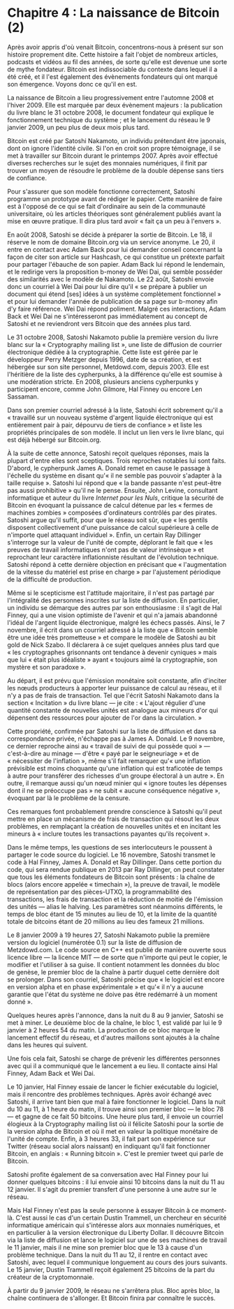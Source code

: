 # Chapitre 4 : La naissance de Bitcoin (2)

Après avoir appris d'où venait Bitcoin, concentrons-nous à présent sur son histoire proprement dite. Cette histoire a fait l'objet de nombreux articles, podcasts et vidéos au fil des années, de sorte qu'elle est devenue une sorte de mythe fondateur. Bitcoin est indissociable du contexte dans lequel il a été créé, et il l'est également des évènements fondateurs qui ont marqué son émergence. Voyons donc ce qu'il en est.

La naissance de Bitcoin a lieu progressivement entre l'automne 2008 et l'hiver 2009. Elle est marquée par deux évènement majeurs : la publication du livre blanc le 31 octobre 2008, le document fondateur qui explique le fonctionnement technique du système ; et le lancement du réseau le 9 janvier 2009, un peu plus de deux mois plus tard.

Bitcoin est créé par Satoshi Nakamoto, un individu prétendant être japonais, dont on ignore l'identité civile. Si l'on en croit son propre témoignage, il se met à travailler sur Bitcoin durant le printemps 2007. Après avoir effectué diverses recherches sur le sujet des monnaies numériques, il finit par trouver un moyen de résoudre le problème de la double dépense sans tiers de confiance.

Pour s'assurer que son modèle fonctionne correctement, Satoshi programme un prototype avant de rédiger le papier. Cette manière de faire est à l'opposé de ce qui se fait d'ordinaire au sein de la communauté universitaire, où les articles théoriques sont généralement publiés avant la mise en œuvre pratique. Il dira plus tard avoir « fait ça un peu à l'envers ».

En août 2008, Satoshi se décide à préparer la sortie de Bitcoin. Le 18, il réserve le nom de domaine Bitcoin.org via un service anonyme. Le 20, il entre en contact avec Adam Back pour lui demander conseil concernant la façon de citer son article sur Hashcash, ce qui constitue un prétexte parfait pour partager l'ébauche de son papier. Adam Back lui répond le lendemain, et le redirige vers la proposition b-money de Wei Dai, qui semble posséder des similarités avec le modèle de Nakamoto. Le 22 août, Satoshi envoie donc un courriel à Wei Dai pour lui dire qu'il « se prépare à publier un document qui étend \[ses\] idées à un système complètement fonctionnel » et pour lui demander l'année de publication de sa page sur b-money afin d'y faire référence. Wei Dai répond poliment. Malgré ces interactions, Adam Back et Wei Dai ne s'intéresseront pas immédiatement au concept de Satoshi et ne reviendront vers Bitcoin que des années plus tard.

Le 31 octobre 2008, Satoshi Nakamoto publie la première version du livre blanc sur la « Cryptography mailing list », une liste de diffusion de courrier électronique dédiée à la cryptographie. Cette liste est gérée par le développeur Perry Metzger depuis 1996, date de sa création, et est hébergée sur son site personnel, Metdowd.com, depuis 2003. Elle est l'héritière de la liste des cypherpunks, à la différence qu'elle est soumise à une modération stricte. En 2008, plusieurs anciens cypherpunks y participent encore, comme John Gilmore, Hal Finney ou encore Len Sassaman.

Dans son premier courriel adressé à la liste, Satoshi écrit sobrement qu'il a « travaillé sur un nouveau système d'argent liquide électronique qui est entièrement pair à pair, dépourvu de tiers de confiance » et liste les propriétés principales de son modèle. Il inclut un lien vers le livre blanc, qui est déjà hébergé sur Bitcoin.org.

À la suite de cette annonce, Satoshi reçoit quelques réponses, mais la plupart d'entre elles sont sceptiques. Trois reproches notables lui sont faits. D'abord, le cypherpunk James A. Donald remet en cause le passage à l'échelle du système en disant qu'« il ne semble pas pouvoir s'adapter à la taille requise ». Satoshi lui répond que « la bande passante n'est peut-être pas aussi prohibitive » qu'il ne le pense. Ensuite, John Levine, consultant informatique et auteur du livre *Internet pour les Nuls*, critique la sécurité de Bitcoin en évoquant la puissance de calcul détenue par les « fermes de machines zombies » composées d'ordinateurs contrôlés par des pirates. Satoshi argue qu'il suffit, pour que le réseau soit sûr, que « les gentils disposent collectivement d'une puissance de calcul supérieure à celle de n'importe quel attaquant individuel ». Enfin, un certain Ray Dillinger s'interroge sur la valeur de l'unité de compte, déplorant le fait que « les preuves de travail informatiques n'ont pas de valeur intrinsèque » et reprochant leur caractère inflationniste résultant de l'évolution technique. Satoshi répond à cette dernière objection en précisant que « l'augmentation de la vitesse du matériel est prise en charge » par l'ajustement périodique de la difficulté de production.

Même si le scepticisme est l'attitude majoritaire, il n'est pas partagé par l'intégralité des personnes inscrites sur la liste de diffusion. En particulier, un individu se démarque des autres par son enthousiasme : il s'agit de Hal Finney, qui a une vision optimiste de l'avenir et qui n'a jamais abandonné l'idéal de l'argent liquide électronique, malgré les échecs passés. Ainsi, le 7 novembre, il écrit dans un courriel adressé à la liste que « Bitcoin semble être une idée très prometteuse » et compare le modèle de Satoshi au bit gold de Nick Szabo. Il déclarera à ce sujet quelques années plus tard que « les cryptographes grisonnants ont tendance à devenir cyniques » mais que lui « était plus idéaliste » ayant « toujours aimé la cryptographie, son mystère et son paradoxe ».

Au départ, il est prévu que l'émission monétaire soit constante, afin d'inciter les nœuds producteurs à apporter leur puissance de calcul au réseau, et il n'y a pas de frais de transaction. Tel que l'écrit Satoshi Nakamoto dans la section « Incitation » du livre blanc — je cite : « L'ajout régulier d'une quantité constante de nouvelles unités est analogue aux mineurs d'or qui dépensent des ressources pour ajouter de l'or dans la circulation. »

Cette propriété, confirmée par Satoshi sur la liste de diffusion et dans sa correspondance privée, n'échappe pas à James A. Donald. Le 9 novembre, ce dernier reproche ainsi au « travail de suivi de qui possède quoi » — c'est-à-dire au minage — d'être « payé par le seigneuriage » et de « nécessiter de l'inflation », même s'il fait remarquer qu'« une inflation prévisible est moins choquante qu'une inflation qui est traficotée de temps à autre pour transférer des richesses d'un groupe électoral à un autre ». En outre, il remarque aussi qu'un nœud minier qui « ignore toutes les dépenses dont il ne se préoccupe pas » ne subit « aucune conséquence négative », évoquant par là le problème de la censure.

Ces remarques font probablement prendre conscience à Satoshi qu'il peut mettre en place un mécanisme de frais de transaction qui résout les deux problèmes, en remplaçant la création de nouvelles unités et en incitant les mineurs à « inclure toutes les transactions payantes qu'ils reçoivent ».

Dans le même temps, les questions de ses interlocuteurs le poussent à partager le code source du logiciel. Le 16 novembre, Satoshi transmet le code à Hal Finney, James A. Donald et Ray Dillinger. Dans cette portion du code, qui sera rendue publique en 2013 par Ray Dillinger, on peut constater que tous les éléments fondateurs de Bitcoin sont présents : la chaîne de blocs (alors encore appelée « timechain »), la preuve de travail, le modèle de représentation par des pièces-UTXO, la programmabilité des transactions, les frais de transaction et la réduction de moitié de l'émission des unités — alias le halving. Les paramètres sont néanmoins différents, le temps de bloc étant de 15 minutes au lieu de 10, et la limite de la quantité totale de bitcoins étant de 20 millions au lieu des fameux 21 millions.

Le 8 janvier 2009 à 19 heures 27, Satoshi Nakamoto publie la première version du logiciel (numérotée 0.1) sur la liste de diffusion de Metzdowd.com. Le code source en C++ est publié de manière ouverte sous licence libre — la licence MIT — de sorte que n'importe qui peut le copier, le modifier et l'utiliser à sa guise. Il contient notamment les données du bloc de genèse, le premier bloc de la chaîne à partir duquel cette dernière doit se prolonger. Dans son courriel, Satoshi précise que « le logiciel est encore en version alpha et en phase expérimentale » et qu'« il n'y a aucune garantie que l'état du système ne doive pas être redémarré à un moment donné ».

Quelques heures après l'annonce, dans la nuit du 8 au 9 janvier, Satoshi se met à miner. Le deuxième bloc de la chaîne, le bloc 1, est validé par lui le 9 janvier à 2 heures 54 du matin. La production de ce bloc marque le lancement effectif du réseau, et d'autres maillons sont ajoutés à la chaîne dans les heures qui suivent.

Une fois cela fait, Satoshi se charge de prévenir les différentes personnes avec qui il a communiqué que le lancement a eu lieu. Il contacte ainsi Hal Finney, Adam Back et Wei Dai.

Le 10 janvier, Hal Finney essaie de lancer le fichier exécutable du logiciel, mais il rencontre des problèmes techniques. Après avoir échangé avec Satoshi, il arrive tant bien que mal à faire fonctionner le logiciel. Dans la nuit du 10 au 11, à 1 heure du matin, il trouve ainsi son premier bloc — le bloc 78 — et gagne de ce fait 50 bitcoins. Une heure plus tard, il envoie un courriel élogieux à la Cryptography mailing list où il félicite Satoshi pour la sortie de la version alpha de Bitcoin et où il met en valeur la politique monétaire de l'unité de compte. Enfin, à 3 heures 33, il fait part son expérience sur Twitter (réseau social alors naissant) en indiquant qu'il fait fonctionner Bitcoin, en anglais : « Running bitcoin ». C'est le premier tweet qui parle de Bitcoin.

Satoshi profite également de sa conversation avec Hal Finney pour lui donner quelques bitcoins : il lui envoie ainsi 10 bitcoins dans la nuit du 11 au 12 janvier. Il s'agit du premier transfert d'une personne à une autre sur le réseau.

Mais Hal Finney n'est pas la seule personne à essayer Bitcoin à ce moment-là. C'est aussi le cas d'un certain Dustin Trammell, un chercheur en sécurité informatique américain qui s'intéresse alors aux monnaies numériques, et en particulier à la version électronique du Liberty Dollar. Il découvre Bitcoin via la liste de diffusion et lance le logiciel sur une de ses machines de travail le 11 janvier, mais il ne mine son premier bloc que le 13 à cause d'un problème technique. Dans la nuit du 11 au 12, il rentre en contact avec Satoshi, avec lequel il communique longuement au cours des jours suivants. Le 15 janvier, Dustin Trammell reçoit également 25 bitcoins de la part du créateur de la cryptomonnaie.

À partir du 9 janvier 2009, le réseau ne s'arrêtera plus. Bloc après bloc, la chaîne continuera de s'allonger. Et Bitcoin finira par connaître le succès.
